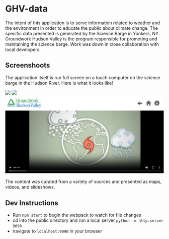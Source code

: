 # GHV-data
The intent of this application is to serve information related to weather and the environment in order to educate the public about climate change.  The specific data presented is generated by the Science Barge in Yonkers, NY.  Groundwork Hudson Valley is the program responsible for promoting and maintaining the science barge.
Work was down in close collaboration with local developers.

## Screenshoots
The application itself is run full screen on a touch computer on the science barge in the Hudson River. Here is what it looks like!

<img src="docs/main.png">
<img src="docs/map.png">
<img src="docs/video.png">

The content was curated from a variety of sources and presented as maps, videos, and slideshows.

## Dev Instructions
* Run `npm start`  to begin the webpack to watch for file changes
* cd into the public directory and run a local server `python -m http.server 9090`
* navigate to `localhost:9090` in your browser
